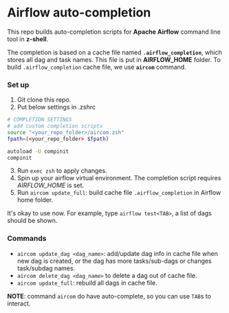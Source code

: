# Airflow auto-completion
This repo builds auto-completion scripts for **Apache Airflow** command line tool in **z-shell**.

The completion is based on a cache file named **`.airflow_completion`**, which stores all dag and task names. This file is put in **AIRFLOW_HOME** folder. 
To build `.airflow_completion` cache file, we use **`aircom`** command.

### Set up
1. Git clone this repo.
2. Put below settings in .zshrc
```bash
# COMPLETION SETTINGS
# add custom completion scripts
source "<your_repo_folder>/aircom.zsh"
fpath=(<your_repo_folder> $fpath)

autoload -U compinit
compinit
```
3. Run `exec zsh` to apply changes.
4. Spin up your airflow virtual environment. The completion script requires *AIRFLOW_HOME* is set.
5. Run `aircom update_full`: build cache file `.airflow_completion` in Airflow home folder.

It's okay to use now. For example, type `airflow test<TAB>`, a list of dags should be shown. 

### Commands
- `aircom update_dag <dag_name>`: add/update dag info in cache file when new dag is created, or the dag has more tasks/sub-dags or changes task/subdag names.
- `aircom delete_dag <dag_name>` to delete a dag out of cache file.
- `aircom update_full`: rebuild all dags in cache file.

**NOTE**: command `aircom` do have auto-complete, so you can use `TAB`s to interact.
